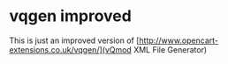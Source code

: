 # vqgen improved #

This is just an improved version of [http://www.opencart-extensions.co.uk/vqgen/](vQmod XML File Generator)
